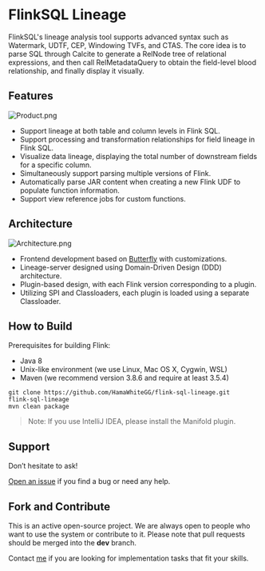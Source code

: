 # FlinkSQL Lineage

FlinkSQL's lineage analysis tool supports advanced syntax such as Watermark, UDTF, CEP, Windowing TVFs, and CTAS.
The core idea is to parse SQL through Calcite to generate a RelNode tree of relational expressions, 
and then call RelMetadataQuery to obtain the field-level blood relationship, and finally display it visually.

## Features

![Product.png](https://github.com/HamaWhiteGG/flink-sql-lineage/blob/main/data/images/Product.png)

* Support lineage at both table and column levels in Flink SQL.
* Support processing and transformation relationships for field lineage in Flink SQL.
* Visualize data lineage, displaying the total number of downstream fields for a specific column.
* Simultaneously support parsing multiple versions of Flink.
* Automatically parse JAR content when creating a new Flink UDF to populate function information.
* Support view reference jobs for custom functions.

## Architecture

![Architecture.png](https://github.com/HamaWhiteGG/flink-sql-lineage/blob/main/data/images/Architecture.png)

* Frontend development based on [Butterfly](https://github.com/alibaba/butterfly) with customizations.
* Lineage-server designed using Domain-Driven Design (DDD) architecture.
* Plugin-based design, with each Flink version corresponding to a plugin.
* Utilizing SPI and Classloaders, each plugin is loaded using a separate Classloader.

## How to Build
Prerequisites for building Flink:
* Java 8
* Unix-like environment (we use Linux, Mac OS X, Cygwin, WSL)
* Maven (we recommend version 3.8.6 and require at least 3.5.4)

```shell
git clone https://github.com/HamaWhiteGG/flink-sql-lineage.git
flink-sql-lineage
mvn clean package
```
> Note: If you use IntelliJ IDEA, please install the Manifold plugin.

## Support
Don’t hesitate to ask!

[Open an issue](https://github.com/HamaWhiteGG/flink-sql-lineage/issues) if you find a bug or need any help.

## Fork and Contribute
This is an active open-source project. We are always open to people who want to use the system or contribute to it. Please note that pull requests should be merged into the **dev** branch.

Contact [me](baisongxx@gmail.com) if you are looking for implementation tasks that fit your skills.


